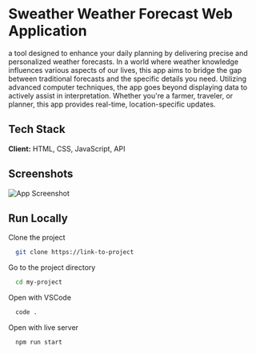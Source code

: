 
# Sweather Weather Forecast Web Application

a tool designed to enhance your daily planning by delivering precise and personalized weather forecasts. In a world where weather knowledge influences various aspects of our lives, this app aims to bridge the gap between traditional forecasts and the specific details you need. Utilizing advanced computer techniques, the app goes beyond displaying data to actively assist in interpretation. Whether you're a farmer, traveler, or planner, this app provides real-time, location-specific updates.


## Tech Stack

**Client:** HTML, CSS, JavaScript, API


## Screenshots

![App Screenshot](![image](https://github.com/DaniellGit/Sweather-Weather-Forecast/assets/95289393/026d67fc-8fa9-4e19-9e95-451ce72f1ad3)
)

## Run Locally

Clone the project

```bash
  git clone https://link-to-project
```

Go to the project directory

```bash
  cd my-project
```

Open with VSCode

```bash
  code .
```

Open with live server

```bash
  npm run start
```
